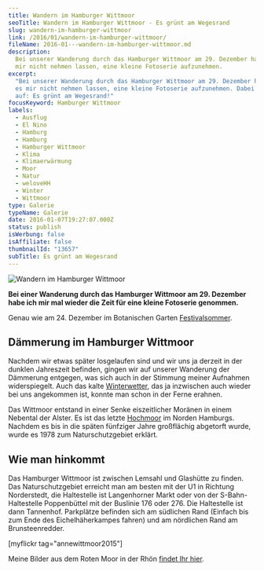 ```yaml
---
title: Wandern im Hamburger Wittmoor
seoTitle: Wandern im Hamburger Wittmoor - Es grünt am Wegesrand
slug: wandern-im-hamburger-wittmoor
link: /2016/01/wandern-im-hamburger-wittmoor/
fileName: 2016-01---wandern-im-hamburger-wittmoor.md
description:
  Bei unserer Wanderung durch das Hamburger Wittmoor am 29. Dezember habe ich es
  mir nicht nehmen lassen, eine kleine Fotoserie aufzunehmen.
excerpt:
  "Bei unserer Wanderung durch das Hamburger Wittmoor am 29. Dezember habe ich
  es mir nicht nehmen lassen, eine kleine Fotoserie aufzunehmen. Dabei fiel mir
  auf: Es grünt am Wegesrand!"
focusKeyword: Hamburger Wittmoor
labels:
  - Ausflug
  - El Nino
  - Hamburg
  - Hamburg
  - Hamburger Wittmoor
  - Klima
  - Klimaerwärmung
  - Moor
  - Natur
  - weloveHH
  - Winter
  - Wittmoor
type: Galerie
typeName: Galerie
date: 2016-01-07T19:27:07.000Z
status: publish
isWerbung: false
isAffiliate: false
thumbnailId: "13657"
subTitle: Es grünt am Wegesrand
---
```


![Wandern im Hamburger Wittmoor](http://cardamonchai.com/wp-content/uploads/2016/01/23547150514_90a7cffe8e_o-640x964.jpg "Wandern im Hamburger Wittmoor")

<strong>Bei einer Wanderung durch das Hamburger Wittmoor am 29. Dezember habe
ich mir mal wieder die Zeit für eine kleine Fotoserie genommen.</strong>

Genau wie am 24. Dezember im Botanischen Garten
[Festivalsommer](/2016/01/wandern-im-hamburger-wittmoor/).

## Dämmerung im Hamburger Wittmoor

Nachdem wir etwas später losgelaufen sind und wir uns ja derzeit in der dunklen
Jahreszeit befinden, gingen wir auf unserer Wanderung der Dämmerung entgegen,
was sich auch in der Stimmung meiner Aufnahmen widerspiegelt. Auch das kalte
[Winterwetter](/2015/11/herzlich-willkommen-winter/), das ja inzwischen auch
wieder bei uns angekommen ist, konnte man schon in der Ferne erahnen.

Das Wittmoor entstand in einer Senke eiszeitlicher Moränen in einem Nebental der
Alster. Es ist das letzte [Hochmoor](/2012/02/fabelwesen-im-hochmoor/) im Norden
Hamburgs. Nachdem es bis in die späten fünfziger Jahre großflächig abgetorft
wurde, wurde es 1978 zum Naturschutzgebiet erklärt.

## Wie man hinkommt

Das Hamburger Wittmoor ist zwischen Lemsahl und Glashütte zu finden. Das
Naturschutzgebiet erreicht man am besten mit der U1 in Richtung Norderstedt, die
Haltestelle ist Langenhorner Markt oder von der S-Bahn-Haltestelle Poppenbüttel
mit der Buslinie 176 oder 276. Die Haltestelle ist dann Tannenhof. Parkplätze
befinden sich am südlichen Rand (Einfach bis zum Ende des Eichelhäherkampes
fahren) und am nördlichen Rand am Brunsteenredder.

[myflickr tag="annewittmoor2015"]

Meine Bilder aus dem Roten Moor in der Rhön
[findet Ihr hier](/2012/02/fabelwesen-im-hochmoor/).
